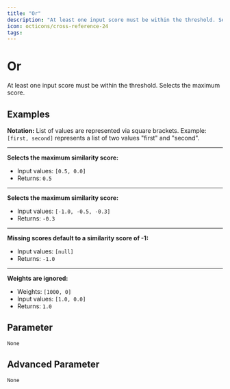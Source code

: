 ```yaml
---
title: "Or"
description: "At least one input score must be within the threshold. Selects the maximum score."
icon: octicons/cross-reference-24
tags: 
---
```

# Or
<!-- This file was generated - DO NOT CHANGE IT MANUALLY -->



At least one input score must be within the threshold. Selects the maximum score.

## Examples

**Notation:** List of values are represented via square brackets. Example: `[first, second]` represents a list of two values "first" and "second".

---
**Selects the maximum similarity score:**

* Input values: `[0.5, 0.0]`
* Returns: `0.5`


---
**Selects the maximum similarity score:**

* Input values: `[-1.0, -0.5, -0.3]`
* Returns: `-0.3`


---
**Missing scores default to a similarity score of -1:**

* Input values: `[null]`
* Returns: `-1.0`


---
**Weights are ignored:**

* Weights: `[1000, 0]`
* Input values: `[1.0, 0.0]`
* Returns: `1.0`




## Parameter

`None`

## Advanced Parameter

`None`